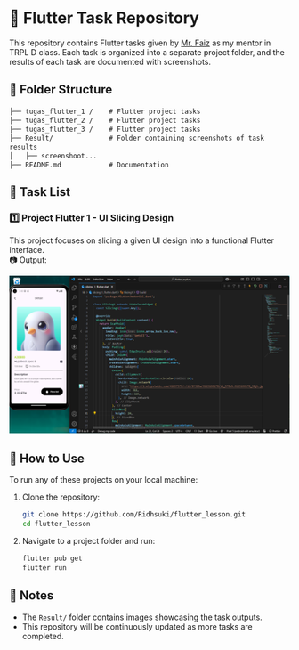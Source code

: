 # 🚀 Flutter Task Repository  

This repository contains Flutter tasks given by [Mr. Faiz](https://github.com/abdillahfaiz) as my mentor in TRPL D class. Each task is organized into a separate project folder, and the results of each task are documented with screenshots.

## 📂 Folder Structure  
```
├── tugas_flutter_1 /    # Flutter project tasks
├── tugas_flutter_2 /    # Flutter project tasks
├── tugas_flutter_3 /    # Flutter project tasks
├── Result/              # Folder containing screenshots of task results
│   ├── screenshoot...
├── README.md            # Documentation
```


## 📌 Task List  

### 1️⃣ Project Flutter 1 - UI Slicing Design  
This project focuses on slicing a given UI design into a functional Flutter interface.  
📷 Output:  

![Project 1 Result](Result/outputTugasSlicing.png)  


## 🔧 How to Use  
To run any of these projects on your local machine:  
1. Clone the repository:  
   ```sh
   git clone https://github.com/Ridhsuki/flutter_lesson.git
   cd flutter_lesson
   ```
2. Navigate to a project folder and run:  
   ```sh
   flutter pub get
   flutter run
   ```

## 📌 Notes  
- The `Result/` folder contains images showcasing the task outputs.  
- This repository will be continuously updated as more tasks are completed.  
